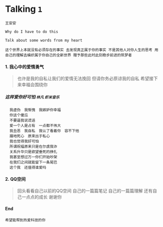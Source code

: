 # Talking `1`

`王安安`

`Why do I have to do this`

`Talk about some words from my heart`


`这个世界上本就没有必须存在的事实 去发现真正属于你的事实 不是其他人对你人生的思考 用自己的理解去编织属于你自己的全新世界 赠予那些此时此刻稳步前进的筑梦者`


#### 1. 我心中的爱情勇气

> 也许是我的自私让我们的爱情无法挽回 但请你务必原谅我的自私 希望接下来幸福会围绕你


##### 这样爱你好可怕 `林凡` `虾米音乐`


```
  我虚伪　我惭愧　我嫉妒你幸福
  你这个傻瓜
  不要逼我说谎话
  爱一个人是占有　一点都不伟大
  我丑恶　我自私　我认了看着你　容不下他
  蹋地死心　原来出于私心
  我也觉得我好可怕
  所谓祝福原来只是在尔虞我诈
  关系升华只是欲望垂死的挣扎
  我甚至想过万一你们开始吵架
  在我们之间就能留下一条尾巴
  这个我　还值得谁爱吗
```

#### 2. QQ空间

> 回头看看自己以前的QQ空间 自己的一篇篇笔记 自己的一篇篇理解 还有自己一点点的成长 谢谢你

#### End

`希望能帮到热爱科技的你`
